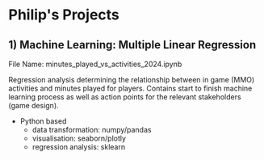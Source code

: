 # Philip's Projects 

## 1) Machine Learning: Multiple Linear Regression

File Name: minutes_played_vs_activities_2024.ipynb

Regression analysis determining the relationship between in game (MMO) activities and minutes played for players.
Contains start to finish machine learning process as well as action points for the relevant stakeholders (game design).

- Python based
    - data transformation: numpy/pandas
    - visualisation: seaborn/plotly
    - regression analysis: sklearn
